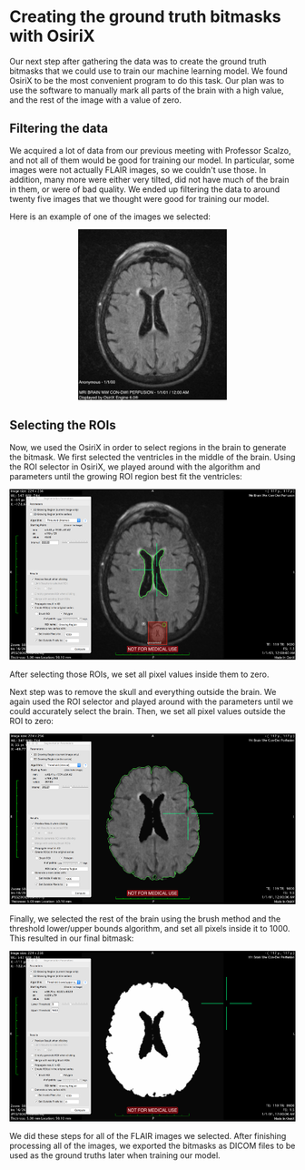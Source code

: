 # Creating the ground truth bitmasks with OsiriX

Our next step after gathering the data was to create the ground truth bitmasks that we could use to
train our machine learning model. We found OsiriX to be the most convenient program to do this task. Our
plan was to use the software to manually mark all parts of the brain with a high value, and the rest of the
image with a value of zero.

## Filtering the data

We acquired a lot of data from our previous meeting with Professor Scalzo, and not all of them would be
good for training our model. In particular, some images were not actually FLAIR images, so we couldn't
use those. In addition, many more were either very tilted, did not have much of the brain in them, 
or were of bad quality. We ended up filtering the data to around twenty five images that we thought were
good for training our model. 

Here is an example of one of the images we selected:

<div style="text-align:center;"><img style="height: 300px;" src ="public/data-example.png" /></div>

## Selecting the ROIs

Now, we used the OsiriX in order to select regions in the brain to generate the bitmask. We first selected
the ventricles in the middle of the brain. Using the ROI selector in OsiriX, we played around with the 
algorithm and parameters until the growing ROI region best fit the ventricles:

<div style="text-align:center;"><img style="height: 300px;" src ="public/ventricles.png" /></div>

After selecting those ROIs, we set all pixel values inside them to zero.

Next step was to remove the skull and everything outside the brain. We again used the ROI selector and
played around with the parameters until we could accurately select the brain. Then, we set all pixel
values outside the ROI to zero:

<div style="text-align:center;"><img style="height: 300px;" src ="public/brain.png" /></div>
 
Finally, we selected the rest of the brain using the brush method and the threshold lower/upper bounds 
algorithm, and set all pixels inside it to 1000. This resulted in our final bitmask:

<div style="text-align:center;"><img style="height: 300px;" src ="public/final-bitmask.png" /></div>

We did these steps for all of the FLAIR images we selected. After finishing processing all of the images, 
we exported the bitmasks as DICOM files to be used as the ground truths later when training our model.



 


